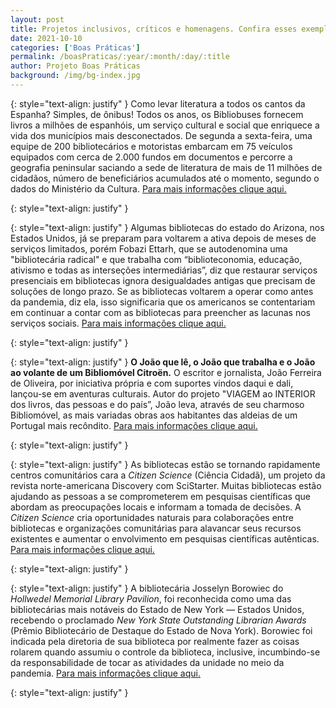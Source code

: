 ```yaml
---
layout: post
title: Projetos inclusivos, críticos e homenagens. Confira esses exemplos de Boas Práticas!
date: 2021-10-10
categories: ['Boas Práticas']
permalink: /boasPraticas/:year/:month/:day/:title
author: Projeto Boas Práticas
background: /img/bg-index.jpg
---
```

{: style="text-align: justify" }
Como levar literatura a todos os cantos da Espanha? Simples, de ônibus! Todos os anos, os Bibliobuses fornecem livros a milhões de espanhóis, um serviço cultural e social que enriquece a vida dos municípios mais desconectados. De segunda a sexta-feira, uma equipe de 200 bibliotecários e motoristas embarcam em 75 veículos equipados com cerca de 2.000 fundos em documentos e percorre a geografia peninsular saciando a sede de literatura de mais de 11 milhões de cidadãos, número de beneficiários acumulados até o momento, segundo o dados do Ministério da Cultura.
[Para mais informações clique aqui.](https://elpais.com/sociedad/pienso-luego-actuo/derechos-sociales/2021-04-30/como-llevar-literatura-a-todos-los-rincones-de-espana.html)

{: style="text-align: justify" }


{: style="text-align: justify" }
Algumas bibliotecas do estado do Arizona, nos Estados Unidos, já se preparam para voltarem a ativa depois de meses de serviços limitados, porém Fobazi Ettarh, que se autodenomina uma "bibliotecária radical" e que trabalha com “biblioteconomia, educação, ativismo e todas as interseções intermediárias”, diz que restaurar serviços presenciais em bibliotecas ignora desigualdades antigas que precisam de soluções de longo prazo. Se as bibliotecas voltarem a operar como antes da pandemia, diz ela, isso significaria que os americanos se contentariam em continuar a contar com as bibliotecas para preencher as lacunas nos serviços sociais.
[Para mais informações clique aqui.](https://cronkitenews.azpbs.org/2021/04/30/why-this-radical-librarian-believes-libraries-to-address-inequity-should-keep-buildings-closed/)

{: style="text-align: justify" }


{: style="text-align: justify" }
__O João que lê, o João que trabalha e o João ao volante de um Bibliomóvel Citroën.__ O escritor e jornalista, João Ferreira de Oliveira, por iniciativa própria e com suportes vindos daqui e dali, lançou-se em aventuras culturais. Autor do projeto "VIAGEM ao INTERIOR dos livros, das pessoas e do país”, João leva, através de seu charmoso Bibliomóvel, as mais variadas obras aos habitantes das aldeias de um Portugal mais recôndito.
[Para mais informações clique aqui.](https://www.agaragem.pt/2021/05/08/o-joao-que-le-o-joao-que-trabalha-e-o-joao-ao-volante-de-um-bibliomovel-citroen/)

{: style="text-align: justify" }


{: style="text-align: justify" }
As bibliotecas estão se tornando rapidamente centros comunitários cara a _Citizen Science_ (Ciência Cidadã), um projeto da revista norte-americana Discovery com SciStarter. Muitas bibliotecas estão ajudando as pessoas a se comprometerem em pesquisas científicas que abordam as preocupações locais e informam a tomada de decisões. A _Citizen Science_ cria oportunidades naturais para colaborações entre bibliotecas e organizações comunitárias para alavancar seus recursos existentes e aumentar o envolvimento em pesquisas científicas autênticas.
[Para mais informações clique aqui.](https://www.discovermagazine.com/the-sciences/libraries-are-quickly-becoming-hubs-for-community-science)

{: style="text-align: justify" }


{: style="text-align: justify" }
A bibliotecária Josselyn Borowiec do _Hollwedel Memorial Library Pavilion_, foi reconhecida como uma das bibliotecárias mais notáveis do Estado de New York — Estados Unidos, recebendo o proclamado _New York State Outstanding Librarian Awards_ (Prêmio Bibliotecário de Destaque do Estado de Nova York). Borowiec foi indicada pela diretoria de sua biblioteca por realmente fazer as coisas rolarem quando assumiu o controle da biblioteca, inclusive, incumbindo-se da responsabilidade de tocar as atividades da unidade no meio da pandemia.
[Para mais informações clique aqui.](https://www.thelcn.com/lifestyles/watch-pavilion-library-director-is-one-outstanding-librarian/article_71b1de8e-56b6-5069-9fc2-80a03873b13f.html)

{: style="text-align: justify" }

